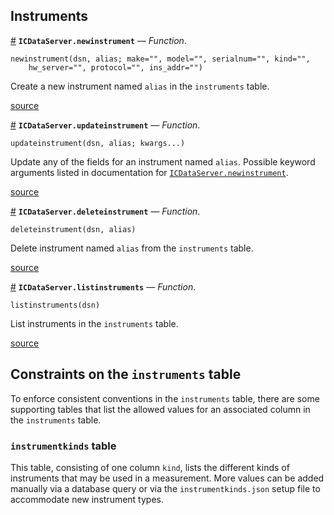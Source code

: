
<a id='Instruments-1'></a>

## Instruments

<a id='ICDataServer.newinstrument' href='#ICDataServer.newinstrument'>#</a>
**`ICDataServer.newinstrument`** &mdash; *Function*.



```
newinstrument(dsn, alias; make="", model="", serialnum="", kind="",
    hw_server="", protocol="", ins_addr="")
```

Create a new instrument named `alias` in the `instruments` table.


<a target='_blank' href='https://github.com/PainterQubits/ICDataServer.jl/tree/11903b0154a7a722d12cec3a524d64803928adfe/src/instruments.jl#L1-L8' class='documenter-source'>source</a><br>

<a id='ICDataServer.updateinstrument' href='#ICDataServer.updateinstrument'>#</a>
**`ICDataServer.updateinstrument`** &mdash; *Function*.



```
updateinstrument(dsn, alias; kwargs...)
```

Update any of the fields for an instrument named `alias`. Possible keyword arguments listed in documentation for [`ICDataServer.newinstrument`](instruments.md#ICDataServer.newinstrument).


<a target='_blank' href='https://github.com/PainterQubits/ICDataServer.jl/tree/11903b0154a7a722d12cec3a524d64803928adfe/src/instruments.jl#L18-L25' class='documenter-source'>source</a><br>

<a id='ICDataServer.deleteinstrument' href='#ICDataServer.deleteinstrument'>#</a>
**`ICDataServer.deleteinstrument`** &mdash; *Function*.



```
deleteinstrument(dsn, alias)
```

Delete instrument named `alias` from the `instruments` table.


<a target='_blank' href='https://github.com/PainterQubits/ICDataServer.jl/tree/11903b0154a7a722d12cec3a524d64803928adfe/src/instruments.jl#L32-L38' class='documenter-source'>source</a><br>

<a id='ICDataServer.listinstruments' href='#ICDataServer.listinstruments'>#</a>
**`ICDataServer.listinstruments`** &mdash; *Function*.



```
listinstruments(dsn)
```

List instruments in the `instruments` table.


<a target='_blank' href='https://github.com/PainterQubits/ICDataServer.jl/tree/11903b0154a7a722d12cec3a524d64803928adfe/src/instruments.jl#L44-L50' class='documenter-source'>source</a><br>


<a id='Constraints-on-the-instruments-table-1'></a>

## Constraints on the `instruments` table


To enforce consistent conventions in the `instruments` table, there are some supporting tables that list the allowed values for an associated column in the `instruments` table.


<a id='instrumentkinds-table-1'></a>

### `instrumentkinds` table


This table, consisting of one column `kind`, lists the different kinds of instruments that may be used in a measurement. More values can be added manually via a database query or via the `instrumentkinds.json` setup file to accommodate new instrument types.

